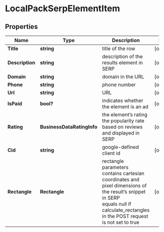 # LocalPackSerpElementItem


## Properties

| Name | Type | Description | Notes |
|------------ | ------------- | ------------- | -------------|
**Title** | **string** | title of the row |[optional]|
**Description** | **string** | description of the results element in SERP |[optional]|
**Domain** | **string** | domain in the URL |[optional]|
**Phone** | **string** | phone number |[optional]|
**Url** | **string** | URL |[optional]|
**IsPaid** | **bool?** | indicates whether the element is an ad |[optional]|
**Rating** | **BusinessDataRatingInfo** | the element’s rating<br>the popularity rate based on reviews and displayed in SERP |[optional]|
**Cid** | **string** | google-defined client id |[optional]|
**Rectangle** | **Rectangle** | rectangle parameters<br>contains cartesian coordinates and pixel dimensions of the result’s snippet in SERP<br>equals null if calculate_rectangles in the POST request is not set to true |[optional]|